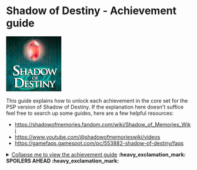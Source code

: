 **Shadow of Destiny - Achievement guide**
=======================================
<img src="../../../Assets/Images/Logo_ShadowOfDestiny.jpg" 
    alt="Shadow of Destiny (PSP) Logo]" width=150>

This guide explains how to unlock each achievement in the core set for the PSP version of Shadow of Destiny.
If the explanation here doesn't suffice feel free to search up some guides, here are a few helpful resources:

+ https://shadowofmemories.fandom.com/wiki/Shadow_of_Memories_Wiki
+ https://www.youtube.com/@shadowofmemorieswiki/videos
+ https://gamefaqs.gamespot.com/pc/553882-shadow-of-destiny/faqs

<Details>
    <summary><u>Collapse me to view the achievement guide</u> <b>:heavy_exclamation_mark: SPOILERS AHEAD :heavy_exclamation_mark:</b></summary>

:trophy: **Achievements** *divided by category*
----------------------------------
### :diamonds: Story completion
| ID (dev info) | Title | Explanation & tips | Specific unlock criteria |
|----|---|---|---|
| a_PrologueComplete | Prologue completed | / | / |
| a_Chapter1Complete | Chapter 1 completed | / | / |
| a_Chapter2Complete | Chapter 2 completed | / | / |
| a_Chapter3Complete | Chapter 3 completed | / | / |
| a_Chapter4Complete | Chapter 4 completed | / | / |
| a_Chapter5Complete | Chapter 5 completed | / | / |
| a_Chapter6Complete | Chapter 6 completed | / | / |
| a_Chapter7Complete | Chapter 7 completed | / | / |
| a_Chapter8Complete | Chapter 8 completed | / | / |
| a_EpilogueComplete | Epilogue completed | / | / |
| a_EXChapterComplete | EX chapter completed| / | / |
| _a_templateID_ | _title_ | _explanation_ | _unlockCriteria_ |

#### :diamonds: Branching paths
| ID (dev info) | Title | Explanation & tips | Specific unlock criteria |
|----|---|---|---|
| a_GetOrnamentalEgg | An egg? | 1. In chapter 1, talk to the kid and chose not to save his grandpa. <br> 2. Then go back to the Marktplatz and interact with the performer dressed in white | / |
| a_EggCollection1 | Egg collection #1 | Prerequisite achievement => a_GetOrnamentalEgg <br> 1. In chapter 1, head into the burning bar. <br> 2. Time travel to the past <br> 3. Interact with the fortune teller <br> 4. Go back to the present, Back in the burning bar, interact with the stairs, the door and walk around the bar <br> 5. Go back to the past, this time you spawn inside the bar, if not repeat from step 4. <br> 6. Now go downstairs twice. The second time you go down and if you have the ornamental egg, you will unlock this achievement. | / |
| a_EggCollection2 | Egg collection #2 | Prerequisite achievement => a_GetOrnamentalEgg <br> In chapter 3 go to the bar and head downstairs | / |
| _a_templateID_ | _title_ | _explanation_ | _unlockCriteria_ |

#### :diamonds: Endings
| ID (dev info) | Title | Explanation & tips | Specific unlock criteria |
|----|---|---|---|
| a_EndingA | _title_ | _explanation_ | _unlockCriteria_ |
| a_EndingB1 | _title_ | _explanation_ | _unlockCriteria_ |
| a_EndingB2 | _title_ | _explanation_ | _unlockCriteria_ |
| a_EndingC | _title_ | _explanation_ | _unlockCriteria_ |
| a_EndingD | _title_ | _explanation_ | _unlockCriteria_ |
| _a_templateID_ | _title_ | _explanation_ | _unlockCriteria_ |

### :diamonds: Side content & extra cutscenes
| ID (dev info) | Title | Explanation & tips | Specific unlock criteria |
|----|---|---|---|
| a_IntroduceEggCollecting | An interesting shape | - Prerequisite achievement => a_GetOrnamentalEgg <br> - Stand near the town planter and use the ornamental egg on him during chapter 2 <br> - You can find him in 1580 in the Marktplatz after you visit Margarette's house | / |
| a_EikeThePyromancer | Eike the pyromancer | _explanation_ | _unlockCriteria_ |
| a_EikeTheMagician | Eike the magician | _explanation_ | _unlockCriteria_ |
| a_SquireOrdersFlowers | Squire's orders: 'Flowers only' | _explanation_ | _unlockCriteria_ |
| a_SquireOrdersStatue | Squire's orders: 'No, a statue' | _explanation_ | _unlockCriteria_ |
| a_ArtAppreciator | Art appreciator | - Interact with all 7 paintings in the Brum Museum <br> - You can find them on the second floor, where your first meet Eckart | Measured achievement => Once started, complete in the same session, otherwise you may have to restart the chapter  |
| a_EnigmaticCouple1 | Enigmatic couple #1 | - Talk to both the man and woman multiple times to progress the dialogue <br>- You can find them during the prologue (present) or chapter 1 (past) <br> - [Youtube guide - Lost Young Couple Sidequest Guide PSP](https://www.youtube.com/watch?v=zL96i0QQLME "Shadow of Destiny / Memories - Lost Young Couple Sidequest Guide PSP") | Measured achievement => Once started, complete in the same session, otherwise you may have to restart the chapter |
| a_LostYoungCouple1 | Lost young couple #1 | - Talk to both the man and woman multiple times to progress the dialogue <br>- You can find them in the past during chapter 2 <br> - [Youtube guide - Lost Young Couple Sidequest Guide PSP](https://www.youtube.com/watch?v=zL96i0QQLME "Shadow of Destiny / Memories - Lost Young Couple Sidequest Guide PSP")| Measured achievement => Once started, complete in the same session, otherwise you may have to restart the chapter |
| _a_templateID_ | _title_ | _explanation_ | _unlockCriteria_ |

#### :diamonds: Hidden cutscenes that lead to death
| ID (dev info) | Title | Explanation & tips | Specific unlock criteria |
|----|---|---|---|
| a_MetYouBefore | That's a big no no | Die 4 times to the tree killer while speaking to Dana in chapter 2 | / |
| a_ErasingEike | Feels like I met you before... | Talk to yourself at cafe Sonné in the past during the prologue | / |
| _a_templateID_ | _title_ | _explanation_ | _unlockCriteria_ |

</details> 